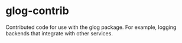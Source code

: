glog-contrib
============

Contributed code for use with the glog package.  For example, logging backends that integrate with other services.
